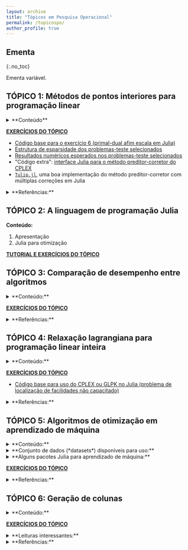 ```yaml
---
layout: archive
title: "Tópicos em Pesquisa Operacional"
permalink: /topicospo/
author_profile: true
---
```


<!--## Horários das aulas síncronas
{:.no_toc}

- Terças-feiras: 8:30 - 9:30
- Quartas-feiras: 8:30 - 9:30-->


## Ementa
{:.no_toc}

Ementa variável.


## TÓPICO 1: Métodos de pontos interiores para programação linear

<details>
<summary markdown="span">
**Conteúdo**
</summary>

1. [Preliminares e o método primal afim escala (Dikin)](/files/topicospo/PTO_INT_1-primal_afim_escala.pdf)
   - Leitura introdutória: capítulo 1 do livro de Wright (páginas 1 a 6)
1. [Método dual afim escala](/files/topicospo/PTO_INT_2-dual_afim_escala.pdf)
1. [Método primal dual afim escala](/files/topicospo/PTO_INT_3-primal_dual_afim_escala.pdf)
   - Sobre a heurística *Approximate Minimum Degree* (AMD)
     - [Artigo que propôs a heurística](http://dx.doi.org/10.1137/S0895479894278952)
     - Muita pesquisa foi feita sobre métodos para reordenamento. Julia e Matlab usam a eficiente rotina [CHOLMOD](https://www.researchgate.net/publication/220492578_Algorithm_887_CHOLMOD_Supernodal_Sparse_Cholesky_Factorization_and_UpdateDowndate).
   - [Exemplo da diferença entre usar ou não AMD antes de Cholesky (código Julia)](/files/topicospo/PTO_INT-amd_ex.zip)
1. [Tragetória central e o método seguidor de caminhos](/files/topicospo/PTO_INT_4-seguidor_caminhos.pdf)
1. [Método preditor-corretor de Mehrotra](/files/topicospo/PTO_INT_5-preditor_corretor.pdf)
   - Veja a [descrição do método preditor-corretor do CPLEX](https://www.ibm.com/docs/en/icos/20.1.0?topic=optimizer-introducing-barrier) (CPLEX Barrier)

</details>

**[EXERCÍCIOS DO TÓPICO](https://drive.google.com/file/d/1yCbcSB4R-kmOqpZBTEzHVcqMyU6lspVO/view?usp=sharing)**

- [Código base para o exercício 6 (primal-dual afim escala em Julia)](/files/topicospo/pontos_interiores.jl)
- [Estrutura de esparsidade dos problemas-teste selecionados](/files/topicospo/PTO_INT-prob_testes_A.zip)
- [Resultados numéricos esperados nos problemas-teste selecionados](/files/topicospo/PTO_INT-resultados.txt)
- "Código extra": [interface Julia para o método preditor-corretor do CPLEX](/files/topicospo/cplex_barrier.jl)
- [`Tulip.jl`](https://github.com/ds4dm/Tulip.jl), uma boa implementação do método preditor-corretor com múltiplas correções em Julia

<details>
<summary markdown="span">
**Referências:**
</summary>

- Vanderbei, R. J. Linear programming. Foundations and extensions. 3 ed, Springer, 2008.
- *(capítulo 14)* Nocedal, J.; Wright, S. J. Numerical optimization. Springer, 2006.
- *(capítulo 9)* Maculan, N.; Fampa, M. H. C. Otimização linear. Editora UnB, 2006.
- *(uma referência completa para métodos primais-duais)* Wright, S. J. Primal-Dual Interior-Point Methods. SIAM, 1997.

</details>


## TÓPICO 2: A linguagem de programação Julia

**Conteúdo:**

1. Apresentação
1. Julia para otimização

**[TUTORIAL E EXERCÍCIOS DO TÓPICO](https://github.com/leonardosecchin/tutorial_Julia)**


## TÓPICO 3: Comparação de desempenho entre algoritmos

<details>
<summary markdown="span">
**Conteúdo:**
</summary>

1. Introdução
1. Perfis de desempenho de Dolan e Moré
1. O pacote Julia `BenchmarkProfiles`
1. Análise de perfis através de exemplos
1. Dicas para contagem do tempo de execução

[**SLIDES**](/files/topicospo/performance_profiles.pdf)

</details>

**[EXERCÍCIOS DO TÓPICO](https://drive.google.com/file/d/1VyF2i9UsLfe_OXj2JdBOaRiyYVvvEHH-/view?usp=sharing)**

<details>
<summary markdown="span">
**Referências:**
</summary>

- *(artigo que propôs os perfis)* Dolan, Elizabeth D.; Moré, Jorge J. Benchmarking optimization software with performance profiles. Math. Program., Ser. A 91: 201-213 (2002). [artigo revista](https://doi.org/10.1007/s101070100263); [PDF acesso aberto](https://arxiv.org/abs/cs/0102001)
- *(curta explicação -- seção 6.3)* [Ribeiro, A. A; Karas, E. W. Otimização contínua. Cengage, 2014](http://www.cengage.com.br/ls/otimizacao-continua-aspectos-teoricos-e-computacionais/)
- *(pacote para geração de perfis)* [Pacote Julia BenchmarkProfiles](https://github.com/JuliaSmoothOptimizers/BenchmarkProfiles.jl)

</details>

## TÓPICO 4: Relaxação lagrangiana para programação linear inteira

<details>
<summary markdown="span">
**Conteúdo:**
</summary>

1. [Função lagrangiano e a relaxação lagrangiana de um problema linear](/files/topicospo/RELAX_LAG_1-relaxacao.pdf)
   - Explicação do exemplo [GAP (Generalized Assignment Problem)](https://en.wikipedia.org/wiki/Generalized_assignment_problem)
1. [Propriedades da função lagrangiano; subgradiente/subdiferencial](/files/topicospo/RELAX_LAG_2-subgrad.pdf)
1. [Método do subgradiente para funções convexas e sua convergência](/files/topicospo/RELAX_LAG_3-metodo_subgrad.pdf)
1. [Resolução do problema lagrangiano via método do subgradiente](/files/topicospo/RELAX_LAG_4-relaxacao_subgrad.pdf)

</details>

**[EXERCÍCIOS DO TÓPICO](https://drive.google.com/file/d/1EwxcJ7lcMM0r4ksb6fa-ViYExBHwb6ba/view?usp=sharing)**

- [Código base para uso do CPLEX ou GLPK no Julia (problema de localização de facilidades não capacitado)](/files/topicospo/ufl.jl)

<details>
<summary markdown="span">
**Referências:**
</summary>

- *(artigo guia)* Fisher, M. L. The Lagrangian Relaxation Method for Solving Integer Programming Problems. Management Science 27(1), 1-18 (1981) [artigo revista (2004)](https://doi.org/10.1287/mnsc.1040.0263); [PDF aberto (1981)](http://www.dep.ufmg.br/old/professores/miranda/OtiComb/lagrange.pdf)
- *(método do subgradiente e sua convergência -- seções 3.1 e 3.2)* Bertsekas, D. P. Convex Optimization Algorithms. Athena Scientific, 2015.
- *(um panorama geral -- capítulo 10)* [Wolsey, L. A. Integer Programming. 2ed, Wiley, 2021.](https://onlinelibrary.wiley.com/doi/10.1002/9781119606475.ch10)
- *(aplicação em branch-and-bound)* [Florentino, H. O. Relaxação lagrangeana em programação inteira. Dissertação de Mestrado (ICMC/USP), São Carlos, 1990.](https://teses.usp.br/teses/disponiveis/55/55134/tde-20022019-110621/pt-br.php)
- *(capítulo 11)* Maculan, N.; Fampa, M. H. C. Otimização linear. Editora UnB, 2006.

</details>


## TÓPICO 5: Algoritmos de otimização em aprendizado de máquina

<details>
<summary markdown="span">
**Conteúdo:**
</summary>

1. [Introdução](/files/topicospo/ML_1-intro.pdf)
1. [Método do gradiente incremental](/files/topicospo/ML_2-incremental.pdf)
1. [Um pouco de probabilidade](/files/topicospo/ML_3-prob.pdf)
1. [Método do gradiente estocástico (SG) e variantes](/files/topicospo/ML_4-sg.pdf)
1. [Convergência do método do gradiente estocástico para funções convexas](/files/topicospo/ML_5-convergencia_sg.pdf)
1. [Treinamento de redes neurais multicamadas tipo feedfoward, backpropagation](/files/topicospo/ML_6-treinamento.pdf)
1. Experimentos numéricos
   - [Diferença entre gradiente incremental e estocástico](/files/topicospo/ionosphere.zip)
   - Pacote com *datasets* prontos para Julia: [MLDatasets.jl](https://github.com/JuliaML/MLDatasets.jl)
   - [Exemplo de uso do **Flux** no *dataset* MNIST (código)](/files/topicospo/ex_flux.jl)
   - Sobre o *dataset* MNIST: [wikipedia](https://en.wikipedia.org/wiki/MNIST_database); [página do autor](http://yann.lecun.com/exdb/mnist/); [estatísticas dos dados](https://knowyourdata-tfds.withgoogle.com/#tab=STATS&dataset=mnist)
   - Exemplos prontos de uso do **Flux**: [model-zoo](https://github.com/FluxML/model-zoo)

</details>

<details>
<summary markdown="span">
**Conjunto de dados (*datasets*) disponíveis para uso:**
</summary>

- [UC Irvine Machine Learning Repository](https://archive.ics.uci.edu/ml/index.php)
- [*Datasets* no TensorFlow](https://www.tensorflow.org/datasets/catalog/overview#all_datasets)
- [Informações variadas sobre vários *datasets*](https://knowyourdata-tfds.withgoogle.com/)

</details>

<details>
<summary markdown="span">
**Alguns pacotes Julia para aprendizado de máquina:**
</summary>

- [Flux.jl](https://fluxml.ai/) (implementado em Julia puro)
- [Merlin.jl](https://github.com/hshindo/Merlin.jl) (implementado em Julia puro)
- [ScikitLearn.jl](https://github.com/cstjean/ScikitLearn.jl) (interface para [scikit-learn](https://scikit-learn.org/stable/), implementado em Python)
- [TensorFlow.jl](https://github.com/malmaud/TensorFlow.jl) (interface para ambiente [TensorFlow](https://www.tensorflow.org/))

</details>

**[EXERCÍCIOS DO TÓPICO](https://drive.google.com/file/d/1HxhG4-H8jXr-VpQzZl2LigfqgvXko5IR/view?usp=sharing)**

<details>
<summary markdown="span">
**Referências:**
</summary>

- *(introdução aprendizado de máquina)* Bottou, L; Curtis, F. E.; Nocedal, J. Optimization Methods for Large-Scale Machine Learning. SIAM Rev., 60(2), 223-311 (2018). [artigo revista](https://doi.org/10.1137/16M1080173); [PDF acesso livre](https://arxiv.org/abs/1606.04838)
- *(introdução gradiente incremental -- seção 2.1.5)* Bertsekas, D. P. Convex Optimization Algorithms. Athena Scientific, 2015.
- *(texto sobre probabilidade)* [Curso "Teoria da Probabilidade" de A. Morgado e R. Teixeira (FGV)](https://sites.google.com/site/probfgv/) (link para [notas de aula](https://sites.google.com/site/probfgv/Livro_probabilidade.pdf?attredirects=0))
- *((sub)gradiente incremental/estocástico e convergência -- seções 8.3, 8.4)* Beck, A. First-Order Methods in Optimization. MOS-SIAM Series on Optimization, SIAM, 2017.
- *(curso básico)* [Livro on-line "Neural Networks and Deep Learning"](http://neuralnetworksanddeeplearning.com/)
- *(resumo de vários métodos)* [paperswithcode.com](https://paperswithcode.com/methods/category/optimization)

</details>


## TÓPICO 6: Geração de colunas

<details>
<summary markdown="span">
**Conteúdo:**
</summary>

1. [Elementos de Programação Linear (revisão): representação de poliedros e método Simplex](/files/topicospo/GER_COL_1-PL.pdf)
   - Revisão completa e exemplos no livro de Maculan e Fampa e nas notas de aula de PL disponibilizadas via AVA
1. [Método de geração de colunas para problemas lineares (PLs) contínuos](/files/topicospo/GER_COL_2-geracao_colunas.pdf)
1. [Decomposição de Dantzig-Wolfe, PLs com variáveis inteiras, comentários sobre *branch-and-price*](/files/topicospo/GER_COL_3-dantzig-wolfe.pdf)
1. [Exemplo: geração de colunas aplicado ao problema *cutting stock*](/files/topicospo/GER_COL_4-cutting-stock.pdf)
   - Referência: Seções 6.1 e 6.2 de Bertsimas, Tsitsiklis - Introduction to Linear Optimization (1997)
   - [Código Julia + instâncias](/files/topicospo/GER_COL_cutting_stock.zip)
   - [URL para instâncias utilizadas](http://or.dei.unibo.it/library/bpplib)

</details>

**[EXERCÍCIOS DO TÓPICO](https://drive.google.com/file/d/1Wmg11XNM_uW6viAKZfZd2kW2H0tFytQU/view?usp=sharing)**

<details>
<summary markdown="span">
**Leituras interessantes:**
</summary>

- Geralmente o método de geração de colunas vem associado ao método Simplex, ou seja, o problema auxiliar, que fornece a nova coluna a entrar no problema mestre, é resolvido via Simplex. Mas isso não é obrigatório! É possível usar métodos de pontos interiores (tópico 1) no lugar do Simplex com sucesso. O mesmo vale para geração de colunas dentro de um esquema enumerativo ao resolver problemas com variáveis inteiras. Veja por exemplo [este artigo](https://proceedings.sbmac.org.br/sbmac/article/view/617/0) e suas referências.

- Em alguns casos interessantes é possível usar relaxação lagrangiana (tópico 4) nos problemas do método de geração de colunas. Veja por exemplo o capítulo 9 [deste livro](https://link.springer.com/chapter/10.1007/0-387-25486-2_9).

</details>

<details>
<summary markdown="span">
**Referências:**
</summary>

- *(capítulo 7)* Maculan, N.; Fampa, M. H. C. Otimização linear. Editora UnB, 2006.
- *(um panorama geral -- Capítulo 11)* [Wolsey, L. A. Integer Programming. 2ed, Wiley, 2021.](https://onlinelibrary.wiley.com/doi/10.1002/9781119606475.ch11)
- *(cutiing stock -- seções 6.1 e 6.2)* Bertsimas, Tsitsiklis - Introduction to Linear Optimization (1997).
- Munari, P.; Morabito, R. A branch-price-and-cut algorithm for the vehicle routing problem with time windows and multiple deliverymen. TOP 26, 437-464 (2018). [artigo revista](https://doi.org/10.1007/s11750-018-0481-8); [PDF acesso livre](http://www.optimization-online.org/DB_FILE/2016/01/5289.pdf)

</details>

